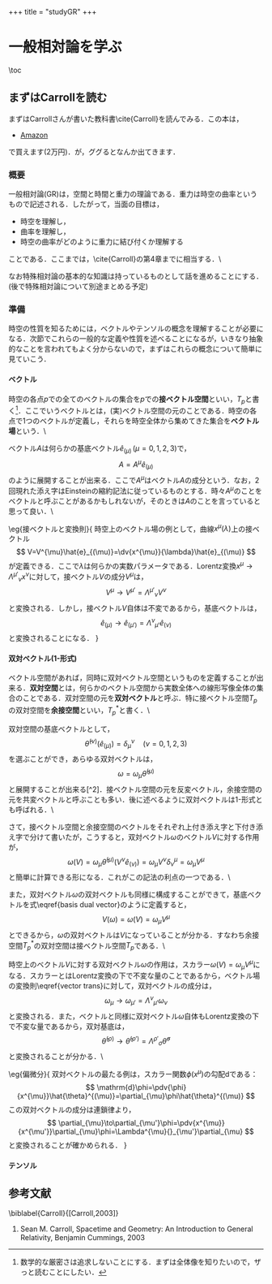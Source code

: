 +++
title = "studyGR"
+++

# 一般相対論を学ぶ

\toc

## まずはCarrollを読む

まずはCarrollさんが書いた教科書\cite{Carroll}を読んでみる．この本は，

* [Amazon](https://www.amazon.co.jp/Spacetime-Geometry-Introduction-General-Relativity/dp/0805387323)

で買えます(2万円)．が，ググるとなんか出てきます．

### 概要

一般相対論(GR)は，空間と時間と重力の理論である．重力は時空の曲率というもので記述される．したがって，当面の目標は，

* 時空を理解し，
* 曲率を理解し，
* 時空の曲率がどのように重力に結び付くか理解する

ことである．ここまでは，\cite{Carroll}の第4章までに相当する．\\

なお特殊相対論の基本的な知識は持っているものとして話を進めることにする．(後で特殊相対論について別途まとめる予定)

### 準備

時空の性質を知るためには，ベクトルやテンソルの概念を理解することが必要になる．次節でこれらの一般的な定義や性質を述べることになるが，いきなり抽象的なことを言われてもよく分からないので，まずはこれらの概念について簡単に見ていこう．

#### ベクトル

時空の各点$p$での全てのベクトルの集合を$p$での**接ベクトル空間**といい，$T_p$と書く[^1]．ここでいうベクトルとは，(実)ベクトル空間の元のことである．時空の各点で1つのベクトルが定義し，それらを時空全体から集めてきた集合を**ベクトル場**という．\\

ベクトル$A$は何らかの基底ベクトル$\hat{e}_{(\mu)}\,(\mu=0,1,2,3)$で，
$$ 
A=A^{\mu}\hat{e}_{(\mu)}
$$
のように展開することが出来る．ここで$A^{\mu}$はベクトル$A$の成分という．なお，2回現れた添え字はEinsteinの縮約記法に従っているものとする．時々$A^{\mu}$のことをベクトルと呼ぶことがあるかもしれないが，そのときは$A$のことを言っていると思って良い．\\

\eg{接ベクトルと変換則}{
    時空上のベクトル場の例として，曲線$x^{\mu}(\lambda)$上の接ベクトル
    $$
    V=V^{\mu}\hat{e}_{(\mu)}=\dv{x^{\mu}}{\lambda}\hat{e}_{(\mu)}
    $$
    が定義できる．ここで$\lambda$は何らかの実数パラメータである．Lorentz変換$x^{\mu}\to\Lambda^{\mu'}{}_{\nu}x^{\nu}$に対して，接ベクトル$V$の成分$V^{\mu}$は，
    $$\label{vector trans}
    V^{\mu}\to V^{\mu'}=\Lambda^{\mu'}{}_{\nu}V^{\nu}
    $$
    と変換される．しかし，接ベクトル$V$自体は不変であるから，基底ベクトルは，
    $$
    \hat{e}_{(\mu)}\to\hat{e}_{(\mu')}=\Lambda^{\nu}{}_{\mu'}\hat{e}_{(\nu)}
    $$
    と変換されることになる．
}

[^1]: 数学的な厳密さは追求しないことにする．まずは全体像を知りたいので，ザっと読むことにしたい．

#### 双対ベクトル(1-形式)

ベクトル空間があれば，同時に双対ベクトル空間というものを定義することが出来る．**双対空間**とは，何らかのベクトル空間から実数全体への線形写像全体の集合のことである．双対空間の元を**双対ベクトル**と呼ぶ．特に接ベクトル空間$T_p$の双対空間を**余接空間**といい，$T_p^*$と書く．\\

双対空間の基底ベクトルとして，
$$\label{basis dual vector}
\hat{\theta}^{(\nu)}(\hat{e}_{(\mu)})=\delta_{\mu}^{\nu}\quad (\nu=0,1,2,3)
$$
を選ぶことができ，あらゆる双対ベクトルは，
$$
\omega=\omega_{\mu}\hat{\theta}^{(\mu)}
$$
と展開することが出来る[^2]．接ベクトル空間の元を反変ベクトル，余接空間の元を共変ベクトルと呼ぶことも多い．後に述べるように双対ベクトルは1-形式とも呼ばれる．\\

さて，接ベクトル空間と余接空間のベクトルをそれぞれ上付き添え字と下付き添え字で分けて書いたが，こうすると，双対ベクトル$\omega$のベクトル$V$に対する作用が，
$$
\omega(V)=\omega_{\mu}\hat{\theta}^{(\mu)}(V^{\nu}\hat{e}_{(\nu)})=\omega_{\mu}V^{\nu}\delta_{\nu}^{\mu}=\omega_{\mu}V^{\mu}
$$
と簡単に計算できる形になる．これがこの記法の利点の一つである．\\

また，双対ベクトル$\omega$の双対ベクトルも同様に構成することができて，基底ベクトルを式\eqref{basis dual vector}のように定義すると，
$$
V(\omega)=\omega(V)=\omega_{\mu}V^{\mu}
$$
とできるから，$\omega$の双対ベクトルは$V$になっていることが分かる．すなわち余接空間$T_p^*$の双対空間は接ベクトル空間$T_p$である．\\

時空上のベクトル$V$に対する双対ベクトル$\omega$の作用は，スカラー$\omega(V)=\omega_{\mu}V^{\mu}$になる．スカラーとはLorentz変換の下で不変な量のことであるから，ベクトル場の変換則\eqref{vector trans}に対して，双対ベクトルの成分は，
$$
\omega_{\mu}\to\omega_{\mu'}=\Lambda^{\nu}{}_{\mu'}\omega_{\nu}
$$
と変換される．また，ベクトルと同様に双対ベクトル$\omega$自体もLorentz変換の下で不変な量であるから，双対基底は，
$$
\hat{\theta}^{(\rho)}\to\hat{\theta}^{(\rho')}=\Lambda^{\rho'}{}_{\sigma}\hat{\theta}^{\sigma}
$$
と変換されることが分かる．\\

\eg{偏微分}{
    双対ベクトルの最たる例は，スカラー関数$\phi(x^{\mu})$の勾配$\mathrm{d}$である：
    $$
    \mathrm{d}\phi=\pdv{\phi}{x^{\mu}}\hat{\theta}^{(\mu)}=\partial_{\mu}\phi\hat{\theta}^{(\mu)}
    $$
    この双対ベクトルの成分は連鎖律より，
    $$
    \partial_{\mu}\to\partial_{\mu'}\phi=\pdv{x^{\mu}}{x^{\mu'}}\partial_{\mu}\phi=\Lambda^{\mu}{}_{\mu'}\partial_{\mu}
    $$
    と変換されることが確かめられる．
}

#### テンソル











## 参考文献

\biblabel{Carroll}{[Carroll,2003]}
1. Sean M. Carroll, Spacetime and Geometry: An Introduction to General Relativity, Benjamin Cummings, 2003
